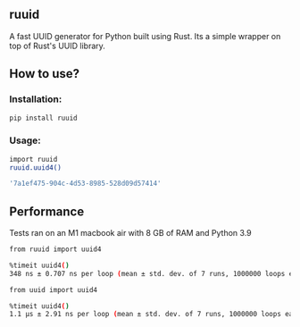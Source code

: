 ## ruuid

A fast UUID generator for Python built using Rust. Its a simple wrapper on top
of Rust's UUID library.


## How to use?

### Installation:


```bash
pip install ruuid
```

### Usage:

```bash
import ruuid
ruuid.uuid4()

'7a1ef475-904c-4d53-8985-528d09d57414'
```

## Performance

Tests ran on an M1 macbook air with 8 GB of RAM and Python 3.9

```bash
from ruuid import uuid4

%timeit uuid4()
348 ns ± 0.707 ns per loop (mean ± std. dev. of 7 runs, 1000000 loops each)

from uuid import uuid4

%timeit uuid4()
1.1 µs ± 2.91 ns per loop (mean ± std. dev. of 7 runs, 1000000 loops each)
```
